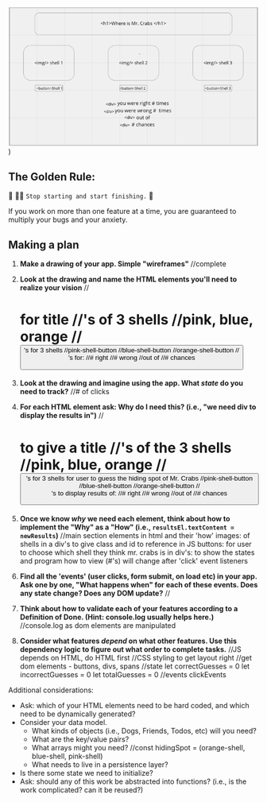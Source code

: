 ![wireframe for shell-game](./assets/shell-wireframe.png)
)


## The Golden Rule:

🦸 🦸‍♂️ `Stop starting and start finishing.` 🏁

If you work on more than one feature at a time, you are guaranteed to multiply your bugs and your anxiety.

## Making a plan

1. **Make a drawing of your app. Simple "wireframes"**
    //complete
1. **Look at the drawing and name the HTML elements you'll need to realize your vision**
    //<h1> for title
    //<img>'s of 3 shells
        //pink, blue, orange
    //<button>'s for 3 shells
        //pink-shell-button
        //blue-shell-button
        //orange-shell-button
    //<div>'s for:
        //# right
        //# wrong
        //out of
        //# chances
1. **Look at the drawing and imagine using the app. What _state_ do you need to track?**
    //# of clicks
1. **For each HTML element ask: Why do I need this? (i.e., "we need div to display the results in")**
    //<h1> to give a title
    //<img>'s of the 3 shells
        //pink, blue, orange
    //<button>'s for 3 shells for user to guess the hiding spot of Mr. Crabs
        //pink-shell-button
        //blue-shell-button
        //orange-shell-button
    //<div>'s to display results of:
        //# right
        //# wrong
        //out of
        //# chances
1. **Once we know _why_ we need each element, think about how to implement the "Why" as a "How" (i.e., `resultsEl.textContent = newResults`)**
    //main section elements in html and their 'how'
        images: of shells in a div's to give class and id to reference in JS
        buttons: for user to choose which shell they think mr. crabs is in
        div's: to show the states and program how to view (#'s) will change after 'click' event listeners
1. **Find all the 'events' (user clicks, form submit, on load etc) in your app. Ask one by one, "What happens when" for each of these events. Does any state change? Does any DOM update?**
    //


1. **Think about how to validate each of your features according to a Definition of Done. (Hint: console.log usually helps here.)**
    //console.log as dom elements are manipulated
1. **Consider what features _depend_ on what other features. Use this dependency logic to figure out what order to complete tasks.**
    //JS depends on HTML, do HTML first
    //CSS styling to get layout right
    //get dom elements - buttons, divs, spans
    //state 
        let correctGuesses = 0
        let incorrectGuesses = 0
        let totalGuesses = 0
    //events
        clickEvents



Additional considerations:

-   Ask: which of your HTML elements need to be hard coded, and which need to be dynamically generated?
-   Consider your data model.
    -   What kinds of objects (i.e., Dogs, Friends, Todos, etc) will you need?
    -   What are the key/value pairs?
    -   What arrays might you need?
            //const hidingSpot = (orange-shell, blue-shell, pink-shell)
    -   What needs to live in a persistence layer?
-   Is there some state we need to initialize?
-   Ask: should any of this work be abstracted into functions? (i.e., is the work complicated? can it be reused?)

